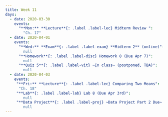 ```yaml
---
title: Week 11
days:
  - date: 2020-03-30
    events:
      "**Mon:** **Lecture**{: .label .label-lec} Midterm Review ":
        "Ch. 17"
  - date: 2020-04-01
    events:
      "**Wed:** **Exam**{: .label .label-exam} **Midterm 2** (online)":
        null
      "**Homework**{: .label .label-disc} Homework 8 (Due Apr 7)":
        null
      "**Quiz 5**{: .label .label-vit} ~In class~ (postponed, TBA)":
        null
  - date: 2020-04-03
    events:
     "**Fri:** **Lecture**{: .label .label-lec} Comparing Two Means":
      "Ch. 18"
     "**Lab**{: .label .label-lab} Lab 8 (Due Apr 3rd)":
        null
     "**Data Project**{: .label .label-proj} ~Data Project Part 2 Due~ (postponed, TBA)":
        null
---
```


